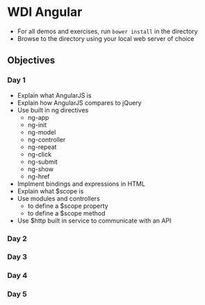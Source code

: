WDI Angular
===========

* For all demos and exercises, run `bower install` in the directory
* Browse to the directory using your local web server of choice

## Objectives

### Day 1

* Explain what AngularJS is
* Explain how AngularJS compares to jQuery
* Use built in ng directives
	* ng-app
	* ng-init
	* ng-model
	* ng-controller
	* ng-repeat
	* ng-click
	* ng-submit
	* ng-show
	* ng-href
* Implment bindings and expressions in HTML
* Explain what $scope is
* Use modules and controllers
	* to define a $scope property
	* to define a $scope method
* Use $http built in service to communicate with an API


### Day 2

### Day 3

### Day 4

### Day 5